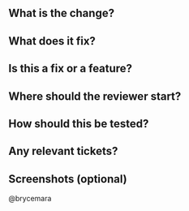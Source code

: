 ## What is the change?

## What does it fix?

## Is this a fix or a feature? 

## Where should the reviewer start?

## How should this be tested?

## Any relevant tickets?

## Screenshots (optional)

@brycemara
